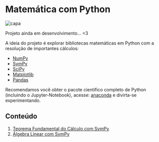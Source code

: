 # Matemática com Python

![capa](https://i.imgur.com/BQcaNzU.jpg "")

Projeto ainda em desenvolvimento... <3

A ideia do projeto é explorar bibliotecas matemáticas em Python com a resolução de importantes cálculos:

- [NumPy](http://www.numpy.org/)
- [SymPy](https://www.sympy.org/en/index.html)
- [SciPy](https://www.scipy.org/)
- [Matplotlib](https://matplotlib.org/)
- [Pandas](https://pandas.pydata.org/)

Recomendamos você obter o pacote científico completo de Python (incluindo o Jupyter-Notebook), acesse: [anaconda](https://www.anaconda.com/distribution/) e divirta-se experimentando.

## Conteúdo

01. [Teorema Fundamental do Cálculo com SymPy](https://nbviewer.jupyter.org/github/the-akira/Python-Matematica/blob/master/python_matematica.ipynb)
02. [Álgebra Linear com SymPy](https://nbviewer.jupyter.org/github/the-akira/Python-Matematica/blob/master/algebra_linear.ipynb)
